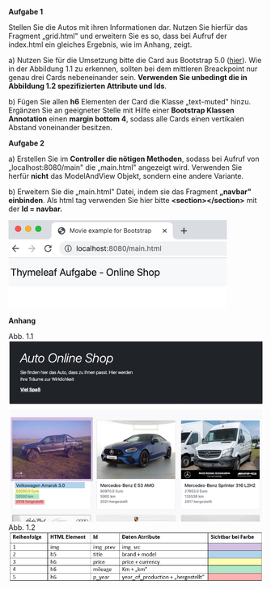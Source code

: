 **Aufgabe 1**

Stellen Sie die Autos mit ihren Informationen dar. Nutzen Sie hierfür
das Fragment „grid.html" und erweitern Sie es so, dass bei Aufruf der
index.html ein gleiches Ergebnis, wie im Anhang, zeigt.

a)  Nutzen Sie für die Umsetzung bitte die Card aus Bootstrap 5.0
    ([hier](https://getbootstrap.com/docs/5.0/components/card/)). Wie in
    der Abbildung 1.1 zu erkennen, sollten bei dem mittleren Breackpoint
    nur genau drei Cards nebeneinander sein. **Verwenden Sie unbedingt
    die in Abbildung 1.2 spezifizierten Attribute und Ids**.

b)  Fügen Sie allen **h6** Elementen der Card die Klasse „text-muted"
    hinzu. Ergänzen Sie an geeigneter Stelle mit Hilfe einer **Bootstrap
    Klassen Annotation** einen **margin bottom 4**, sodass alle Cards
    einen vertikalen Abstand voneinander besitzen.

**Aufgabe 2**

a)  Erstellen Sie im **Controller die nötigen Methoden**, sodass bei
    Aufruf von „localhost:8080/main" die „main.html" angezeigt wird.
    Verwenden Sie herfür **nicht** das ModelAndView Objekt,
    sondern eine andere Variante.

b)  Erweitern Sie die „main.html" Datei, indem sie das Fragment
    **„navbar" einbinden**. Als html tag verwenden Sie hier bitte
    **\<section\>\</section\>** mit der **Id = navbar.**

![](media/image1.png)

**Anhang**

Abb. 1.1
![](media/image2.jpg)
Abb. 1.2
![](media/table.jpg)

 
